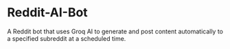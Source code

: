 # Reddit-AI-Bot
A Reddit bot that uses Groq AI to generate and post content automatically to a specified subreddit at a scheduled time.
